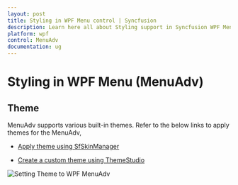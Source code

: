 ```yaml
---
layout: post
title: Styling in WPF Menu control | Syncfusion
description: Learn here all about Styling support in Syncfusion WPF Menu (MenuAdv) control, its elements and more details.
platform: wpf
control: MenuAdv
documentation: ug
---
```


# Styling in WPF Menu (MenuAdv)

## Theme

MenuAdv supports various built-in themes. Refer to the below links to apply themes for the MenuAdv,

  * [Apply theme using SfSkinManager](https://help.syncfusion.com/wpf/themes/skin-manager)
	
  * [Create a custom theme using ThemeStudio](https://help.syncfusion.com/wpf/themes/theme-studio#creating-custom-theme)

   ![Setting Theme to WPF MenuAdv](Getting-Started_images/Theme.png)
